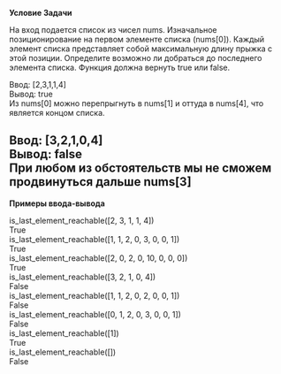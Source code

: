 **Условие Задачи**

На вход подается список из чисел nums. Изначальное позиционирование на первом элементе списка (nums[0]). Каждый элемент списка представляет собой максимальную длину прыжка с этой позиции. Определите возможно ли добраться до последнего элемента списка. Функция должна вернуть true или false.

Ввод: [2,3,1,1,4]  
Вывод: true  
Из nums[0] можно перепрыгнуть в nums[1] и оттуда в nums[4], что является концом списка.

Ввод: [3,2,1,0,4]  
Вывод: false  
При любом из обстоятельств мы не сможем продвинуться дальше nums[3]
---
**Примеры ввода-вывода**

is_last_element_reachable([2, 3, 1, 1, 4])  
True  
is_last_element_reachable([1, 1, 2, 0, 3, 0, 0, 1])  
True  
is_last_element_reachable([2, 0, 2, 0, 10, 0, 0, 0])  
True  
is_last_element_reachable([3, 2, 1, 0, 4])  
False  
is_last_element_reachable([1, 1, 2, 0, 2, 0, 0, 1])  
False  
is_last_element_reachable([0, 1, 2, 0, 3, 0, 0, 1])  
False  
is_last_element_reachable([1])  
True  
is_last_element_reachable([])  
False  